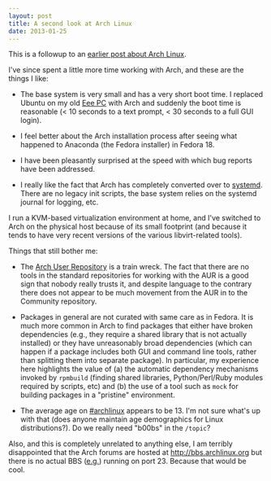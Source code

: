 ```yaml
---
layout: post
title: A second look at Arch Linux
date: 2013-01-25
---
```


This is a followup to an [earlier post about Arch Linux][previous].

I've since spent a little more time working with Arch, and these are
the things I like:

- The base system is very small and has a very short boot time.  I
  replaced Ubuntu on my old [Eee PC][] with Arch and suddenly the boot
  time is reasonable (< 10 seconds to a text prompt, < 30 seconds to a
  full GUI login).

- I feel better about the Arch installation process after seeing what
  happened to Anaconda (the Fedora installer) in Fedora 18.

- I have been pleasantly surprised at the speed with which bug reports
  have been addressed.

- I really like the fact that Arch has completely converted over to
  [systemd][].  There are no legacy init scripts, the base system
  relies on the systemd journal for logging, etc.

[systemd]: http://www.freedesktop.org/wiki/Software/systemd

I run a KVM-based virtualization environment at home, and I've
switched to Arch on the physical host because of its small footprint
(and because it tends to have very recent versions of the various
libvirt-related tools).

Things that still bother me:

- The [Arch User Repository][aur] is a train wreck.  The fact that
  there are no tools in the standard repositories for working with the
  AUR is a good sign that nobody really trusts it, and despite
  language to the contrary there does not appear to be much movement
  from the AUR in to the Community repository.

- Packages in general are not curated with same care as in Fedora.  It
  is much more common in Arch to find packages that either have broken
  dependencies (e.g., they require a shared library that is not
  actually installed) or they have unreasonably broad dependencies
  (which can happen if a package includes both GUI and command line
  tools, rather than splitting them into separate package).  In
  particular, my experience here highlights the value of (a) the
  automatic dependency mechanisms invoked by `rpmbuild` (finding
  shared libraries, Python/Perl/Ruby modules required by scripts, etc)
  and (b) the use of a tool such as `mock` for building packages in a
  "pristine" environment.

- The average age on [#archlinux][irc] appears to be 13.  I'm not sure
  what's up with that (does anyone maintain age demographics for Linux
  distributions?). Do we really need "b00bs" in the `/topic`?

Also, and this is completely unrelated to anything else, I am terribly
disappointed that the Arch forums are hosted at
<http://bbs.archlinux.org> but there is no actual BBS
([e.g.][synchronet]) running on
port 23.  Because that would be cool.

[previous]: /post/a-first-look-at-arch-linux
[eee pc]: https://en.wikipedia.org/wiki/Asus_Eee_PC#Eee_900_series
[aur]: https://aur.archlinux.org/
[synchronet]: http://www.synchro.net/
[irc]: https://wiki.archlinux.org/index.php/IRC_Channel


